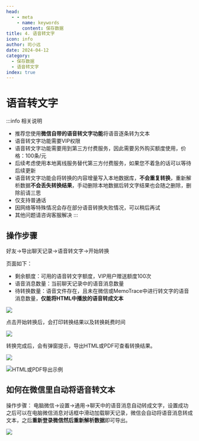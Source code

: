 ```yaml
---
head:
  - - meta
    - name: keywords
      content: 保存数据
title: 4. 语音转文字
icon: info
author: 司小远
date: 2024-04-12
category:
  - 保存数据
  - 语音转文字
index: true
---
```


# 语音转文字

:::info 相关说明

* 推荐您使用**微信自带的语音转文字功能**将语音逐条转为文本
* 语音转文字功能需要VIP权限
* 语音转文字功能需要用到第三方付费服务，因此需要另外购买额度使用，价格：100条/元
* 后续考虑使用本地离线服务替代第三方付费服务，如果您不着急的话可以等待后续更新
* 语音转文字功能会将转换的内容增量写入本地数据库，**不会重复转换**，重新解析数据**不会丢失转换结果**，手动删除本地数据后转文字结果也会随之删除，删除前请三思
* 仅支持普通话
* 因网络等特殊情况会存在部分语音转换失败情况，可以稍后再试
* 其他问题请咨询客服解决
:::

## 操作步骤

好友->导出聊天记录->语音转文字->开始转换

页面如下：

* 剩余额度：可用的语音转文字额度，VIP用户赠送额度100次
* 语音消息数量：当前聊天记录中的语音消息数量
* 待转换数量：语音文件存在，且未在微信或MemoTrace中进行转文字的语音消息数量，**仅能将HTML中播放的语音转成文本**

![](https://blog.lc044.love/static/img/5c1ad55eb3dfaf39f0c9c21eaf54dabd.audio2text.webp)

点击开始转换后，会打印转换结果以及转换耗费时间

![](https://blog.lc044.love/static/img/26cf172fecdfdb244afb5a2c43f7023f.clipboard-2024-07-05.webp)

转换完成后，会有弹窗提示，导出HTML或PDF可查看转换结果。

![](https://blog.lc044.love/static/img/104634ae2f6af45a8f5840fbb6561165.clipboard-2024-07-05.webp)

![HTML或PDF导出示例](https://blog.lc044.love/static/img/67ce8529b573c4055aa2d74524d0bff9.clipboard-2024-07-13.webp)

## 如何在微信里自动将语音转文本

操作步骤：
电脑微信->设置->通用->聊天中的语音消息自动转成文字，设置成功之后可以在电脑微信消息对话框中滑动加载聊天记录，微信会自动将语音消息转成文本，之后**重新登录微信然后重新解析数据**即可导出。

![](https://blog.lc044.love/static/img/03769d8fe00bda591ffe2c926a666705.clipboard-2024-12-15.webp)